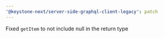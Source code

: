 ```yaml
---
'@keystone-next/server-side-graphql-client-legacy': patch
---
```


Fixed `getItem` to not include null in the return type

